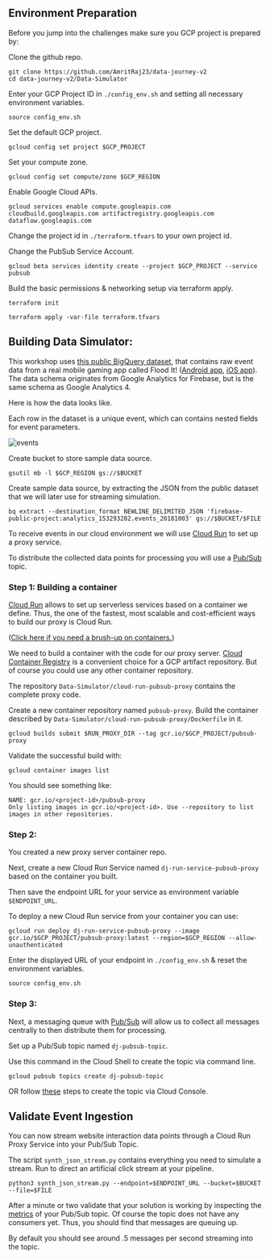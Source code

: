 ## Environment Preparation

Before you jump into the challenges make sure you GCP project is prepared by: 

Clone the github repo.
```
git clone https://github.com/AmritRaj23/data-journey-v2
cd data-journey-v2/Data-Simulator
```

Enter your GCP Project ID in `./config_env.sh` and setting all necessary environment variables.

```
source config_env.sh
```

Set the default GCP project.

```
gcloud config set project $GCP_PROJECT
```

Set your compute zone.

```
gcloud config set compute/zone $GCP_REGION

```
Enable Google Cloud APIs.
```
gcloud services enable compute.googleapis.com cloudbuild.googleapis.com artifactregistry.googleapis.com dataflow.googleapis.com
```
Change the project id in `./terraform.tfvars` to your own project id.

Change the PubSub Service Account. 

```
gcloud beta services identity create --project $GCP_PROJECT --service pubsub
```

Build the basic permissions & networking setup via terraform apply.

```
terraform init
```

```
terraform apply -var-file terraform.tfvars
```


<!-- ### Organizational Policies

Depending on the setup within your organization you might have to [overwrite some organizational policies](https://cloud.google.com/resource-manager/docs/organization-policy/creating-managing-policies#boolean_constraints) for the examples to run.

For example, the following policies should not be enforced. 

```
constraints/sql.restrictAuthorizedNetworks
constraints/compute.vmExternalIpAccess
constraints/compute.requireShieldedVm
constraints/storage.uniformBucketLevelAccess
constraints/iam.allowedPolicyMemberDomains
``` -->

## Building Data Simulator:

This workshop uses [this public BigQuery dataset](https://console.cloud.google.com/bigquery?p=firebase-public-project&d=analytics_153293282&t=events_20181003&page=table), that contains raw event data from a real mobile gaming app called Flood It! ([Android app](https://play.google.com/store/apps/details?id=com.labpixies.flood), [iOS app](https://itunes.apple.com/us/app/flood-it!/id476943146?mt=8)). The data schema originates from Google Analytics for Firebase, but is the same schema as Google Analytics 4.

Here is how the data looks like.

Each row in the dataset is a unique event, which can contains nested fields for event parameters.

![events](../rsc/events.png)

</details>

Create bucket to store sample data source.
```
gsutil mb -l $GCP_REGION gs://$BUCKET
```

Create sample data source, by extracting the JSON from the public dataset that we will later use for streaming simulation.
```
bq extract --destination_format NEWLINE_DELIMITED_JSON 'firebase-public-project:analytics_153293282.events_20181003' gs://$BUCKET/$FILE
```

To receive events in our cloud environment we will use [Cloud Run](https://cloud.google.com/run/docs/overview/what-is-cloud-run) to set up a proxy service.

To distribute the collected data points for processing you will use a [Pub/Sub](https://cloud.google.com/pubsub/docs/overview) topic.

### Step 1: Building a container

[Cloud Run](https://cloud.google.com/run/docs/overview/what-is-cloud-run) allows to set up serverless services based on a container we define.
Thus, the one of the fastest, most scalable and cost-efficient ways to build our proxy is Cloud Run.

([Click here if you need a brush-up on containers.](https://cloud.google.com/learn/what-are-containers#:~:text=Containers%20are%20packages%20of%20software,on%20a%20developer's%20personal%20laptop.))

We need to build a container with the code for our proxy server.
[Cloud Container Registry](https://cloud.google.com/artifact-registry/docs/overview) is a convenient choice for a GCP artifact repository.
But of course you could use any other container repository.

The repository `Data-Simulator/cloud-run-pubsub-proxy` contains the complete proxy code.

Create a new container repository named `pubsub-proxy`.
Build the container described by `Data-Simulator/cloud-run-pubsub-proxy/Dockerfile` in it.

```
gcloud builds submit $RUN_PROXY_DIR --tag gcr.io/$GCP_PROJECT/pubsub-proxy
```

Validate the successful build with:

```
gcloud container images list
```

You should see something like:
```
NAME: gcr.io/<project-id>/pubsub-proxy
Only listing images in gcr.io/<project-id>. Use --repository to list images in other repositories.
```

</details>

### Step 2:
You created a new proxy server container repo.

Next, create a new Cloud Run Service named `dj-run-service-pubsub-proxy` based on the container you built.

Then save the endpoint URL for your service as environment variable `$ENDPOINT_URL`.


To deploy a new Cloud Run service from your container you can use:

```
gcloud run deploy dj-run-service-pubsub-proxy --image gcr.io/$GCP_PROJECT/pubsub-proxy:latest --region=$GCP_REGION --allow-unauthenticated
```

Enter the displayed URL of your endpoint in `./config_env.sh` & reset the environment variables.

```
source config_env.sh
```

</details>


### Step 3: 
Next, a messaging queue with [Pub/Sub](https://cloud.google.com/pubsub/docs/overview) will allow us to collect all messages centrally to then distribute them for processing.

Set up a Pub/Sub topic named `dj-pubsub-topic`.

Use this command in the Cloud Shell to create the topic via command line.

```gcloud pubsub topics create dj-pubsub-topic```

OR follow [these](https://cloud.google.com/pubsub/docs/admin#pubsub_create_topic-Console) steps to create the topic via Cloud Console.

</details>

## Validate Event Ingestion

You can now stream website interaction data points through a Cloud Run Proxy Service into your Pub/Sub Topic.

The script `synth_json_stream.py` contains everything you need to simulate a stream.
Run to direct an artificial click stream at your pipeline.

```
python3 synth_json_stream.py --endpoint=$ENDPOINT_URL --bucket=$BUCKET --file=$FILE
```

After a minute or two validate that your solution is working by inspecting the [metrics](https://cloud.google.com/pubsub/docs/monitor-topic) of your Pub/Sub topic.
Of course the topic does not have any consumers yet. Thus, you should find that messages are queuing up.

By default you should see around .5 messages per second streaming into the topic.
